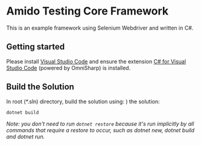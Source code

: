 # Amido Testing Core Framework

This is an example framework using Selenium Webdriver and written in C#.

## Getting started

Please install [Visual Studio Code](https://code.visualstudio.com/) and ensure the extension [C# for Visual Studio Code](https://marketplace.visualstudio.com/items?itemName=ms-dotnettools.csharp) (powered by OmniSharp) is installed.

## Build the Solution

In root (*.sln) directory, build the solution using: ) the solution:

```bash
dotnet build
```

_Note: you don't need to run `dotnet restore` because it's run implicitly by all commands that require a restore to occur, such as dotnet new, dotnet build and dotnet run._
